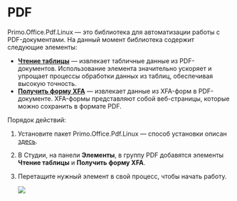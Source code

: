 # PDF

Primo.Office.Pdf.Linux — это библиотека для автоматизации работы с PDF-документами. На данный момент библиотека содержит следующие элементы:
* [**Чтение таблицы**](https://docs.primo-rpa.ru/primo-rpa/g_elements/el_extra/els_pdf/el_gettable) — извлекает табличные данные из PDF-документов. Использование элемента значительно ускоряет и упрощает процессы обработки данных из таблиц, обеспечивая высокую точность.
* [**Получить форму XFA**](https://docs.primo-rpa.ru/primo-rpa/g_elements/el_extra/els_pdf/el_getxfaform) — извлекает данные из XFA-форм в PDF-документе. XFA-формы представляют собой веб-страницы, которые можно сохранить в формате PDF. 

Порядок действий:
1. Установите пакет Primo.Office.Pdf.Linux — способ установки описан [здесь](https://docs.primo-rpa.ru/primo-rpa/primo-rpa-studio-linux/projects/manage-dependencies#menedzher-zavisimostei).
2. В Студии, на панели **Элементы**, в группу PDF добавятся элементы **Чтение таблицы** и **Получить форму XFA**.
3. Перетащите нужный элемент в свой процесс, чтобы начать работу.

   ![](<../../../.gitbook/assets1/pdf-wf-gettable.png>) 


